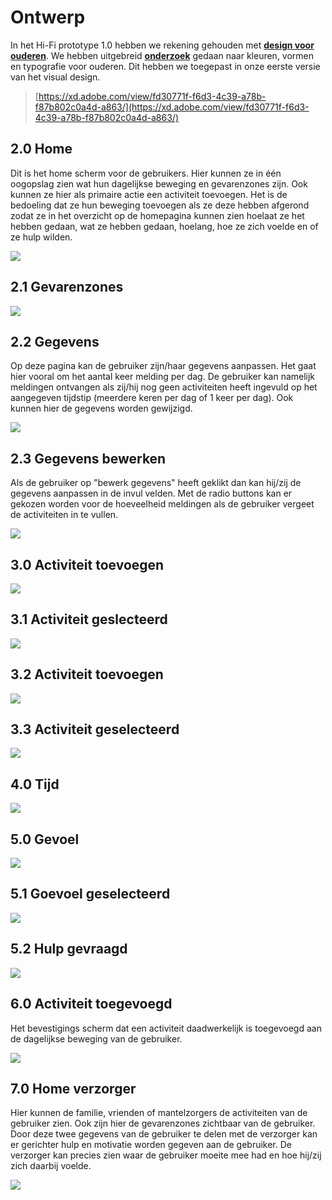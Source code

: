 # Ontwerp

In het Hi-Fi prototype 1.0 hebben we rekening gehouden met [**design voor ouderen**](../../analyse/onderzoeksvragen/oudere-vriendelijke-ui.md). We hebben uitgebreid [**onderzoek**](../../analyse/onderzoeksvragen/oudere-vriendelijke-ui.md) gedaan naar kleuren, vormen en typografie voor ouderen. Dit hebben we toegepast in onze eerste versie van het visual design. 

> [https://xd.adobe.com/view/fd30771f-f6d3-4c39-a78b-f87b802c0a4d-a863/](https://xd.adobe.com/view/fd30771f-f6d3-4c39-a78b-f87b802c0a4d-a863/)

## **2.0 Home**

Dit is het home scherm voor de gebruikers. Hier kunnen ze in één oogopslag zien wat hun dagelijkse beweging en gevarenzones zijn. Ook kunnen ze hier als primaire actie een activiteit toevoegen. Het is de bedoeling dat ze hun beweging toevoegen als ze deze hebben afgerond zodat ze in het overzicht op de homepagina kunnen zien hoelaat ze het hebben gedaan, wat ze hebben gedaan, hoelang, hoe ze zich voelde en of ze hulp wilden. 

![](../../.gitbook/assets/1.0-activity%20%281%29.png)

## 2.1 Gevarenzones

![](../../.gitbook/assets/2.0-gevaren-zones%20%281%29.png)

## 2.2 Gegevens

Op deze pagina kan de gebruiker zijn/haar gegevens aanpassen. Het gaat hier vooral om het aantal keer melding per dag. De gebruiker kan namelijk meldingen ontvangen als zij/hij nog geen activiteiten heeft ingevuld op het aangegeven tijdstip \(meerdere keren per dag of 1 keer per dag\). Ook kunnen hier de gegevens worden gewijzigd. 

![](../../.gitbook/assets/3.0-gegevens.png)

## 2.3 Gegevens bewerken

Als de gebruiker op "bewerk gegevens" heeft geklikt dan kan hij/zij de gegevens aanpassen in de invul velden. Met de radio buttons kan er gekozen worden voor de hoeveelheid meldingen als de gebruiker vergeet de activiteiten in te vullen. 

![](../../.gitbook/assets/3.1-gegevens-edit.png)

## 3.0 Activiteit toevoegen

![](../../.gitbook/assets/4.0-stap-1-activiteit-toevoegen%20%281%29.png)

## 3.1 Activiteit geslecteerd

![](../../.gitbook/assets/5.0-stap-1-activiteit-toevoegen-active.png)

## 3.2 Activiteit toevoegen

![](../../.gitbook/assets/4.1-stap-1-activiteit-toevoegen-custom.png)

## 3.3 Activiteit geselecteerd

![](../../.gitbook/assets/5.1-stap-1-activiteit-toevoegen-custom-active.png)

## 4.0 Tijd

![](../../.gitbook/assets/6.0-stap-2-tijd.png)

## 5.0 Gevoel

![](../../.gitbook/assets/7.0-stap-3-gevoel.png)

## 5.1 Goevoel geselecteerd 

![](../../.gitbook/assets/8.0-stap-3-gevoel-selected.png)

## 5.2 Hulp gevraagd

![](../../.gitbook/assets/9.0-stap-3-gevoel-selected-help.png)

## 6.0 Activiteit toegevoegd

Het bevestigings scherm dat een activiteit daadwerkelijk is toegevoegd aan de dagelijkse beweging van de gebruiker. 

![](../../.gitbook/assets/10.0-beweging-toegevoegd.png)

## 7.0 Home verzorger

Hier kunnen de familie, vrienden of mantelzorgers de activiteiten van de gebruiker zien. Ook zijn hier de gevarenzones zichtbaar van de gebruiker. Door deze twee gegevens van de gebruiker te delen met de verzorger kan er gerichter hulp en motivatie worden gegeven aan de gebruiker. De verzorger kan precies zien waar de gebruiker moeite mee had en hoe hij/zij zich daarbij voelde. 

![](../../.gitbook/assets/1.0-activity-copy.png)


